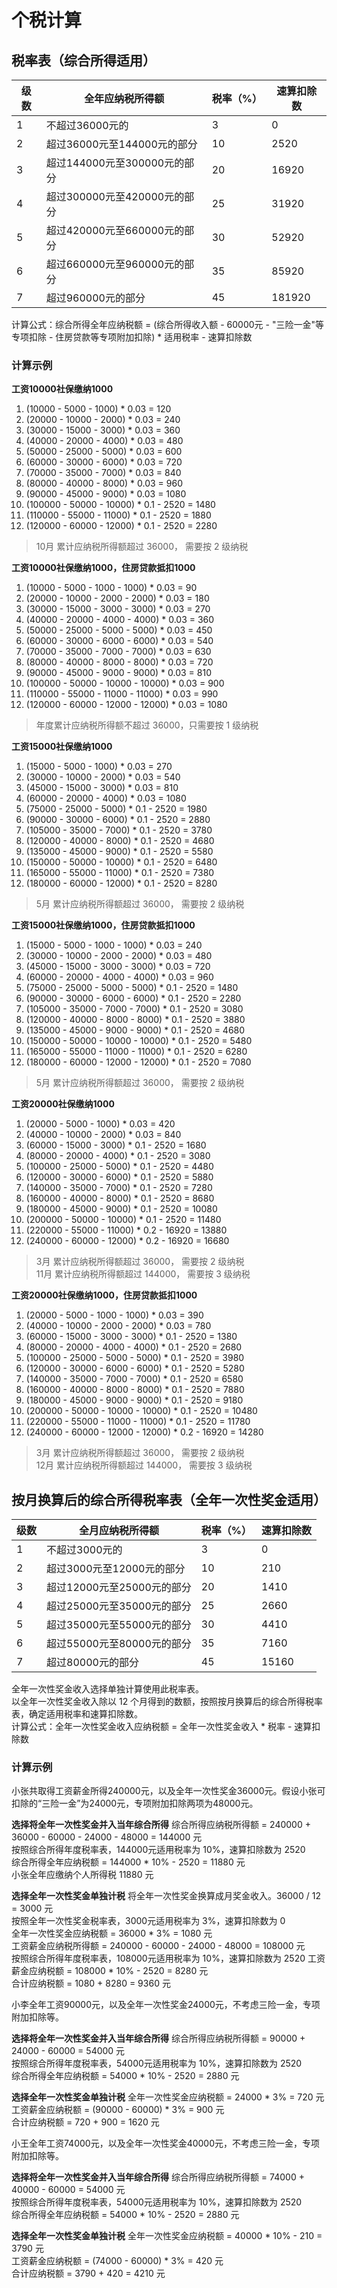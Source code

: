 # 个税计算

## 税率表（综合所得适用）
| 级数 | 全年应纳税所得额 | 税率（%） | 速算扣除数 |
| --- | --- | --- | --- |
| 1 | 不超过36000元的 | 3 | 0 |
| 2 | 超过36000元至144000元的部分 | 10 | 2520 |
| 3 | 超过144000元至300000元的部分 | 20 | 16920 |
| 4 | 超过300000元至420000元的部分 | 25 | 31920 |
| 5 | 超过420000元至660000元的部分 | 30 | 52920 |
| 6 | 超过660000元至960000元的部分 | 35 | 85920 |
| 7 | 超过960000元的部分 | 45 | 181920 |

计算公式：综合所得全年应纳税额 = (综合所得收入额 - 60000元 - "三险一金"等专项扣除 - 住房贷款等专项附加扣除) * 适用税率 - 速算扣除数


### 计算示例

**工资10000社保缴纳1000**
1. (10000 - 5000 - 1000) *  0.03 = 120  
2. (20000 - 10000 - 2000) * 0.03 = 240  
3. (30000 - 15000 - 3000) * 0.03 = 360  
4. (40000 - 20000 - 4000) * 0.03 = 480  
5. (50000 - 25000 - 5000) * 0.03 = 600  
6. (60000 - 30000 - 6000) * 0.03 = 720  
7. (70000 - 35000 - 7000) * 0.03 = 840  
8. (80000 - 40000 - 8000) * 0.03 = 960  
9. (90000 - 45000 - 9000) * 0.03 = 1080  
10. (100000 - 50000 - 10000) * 0.1 - 2520 = 1480  
11. (110000 - 55000 - 11000) * 0.1 - 2520 = 1880  
12. (120000 - 60000 - 12000) * 0.1 - 2520 = 2280  
> 10月 累计应纳税所得额超过 36000， 需要按 2 级纳税


**工资10000社保缴纳1000，住房贷款抵扣1000**
1. (10000 - 5000 - 1000 - 1000) *  0.03 = 90  
2. (20000 - 10000 - 2000 - 2000) * 0.03 = 180  
3. (30000 - 15000 - 3000 - 3000) * 0.03 = 270  
4. (40000 - 20000 - 4000 - 4000) * 0.03 = 360  
5. (50000 - 25000 - 5000 - 5000) * 0.03 = 450  
6. (60000 - 30000 - 6000 - 6000) * 0.03 = 540  
7. (70000 - 35000 - 7000 - 7000) * 0.03 = 630  
8. (80000 - 40000 - 8000 - 8000) * 0.03 = 720  
9. (90000 - 45000 - 9000 - 9000) * 0.03 = 810  
10. (100000 - 50000 - 10000 - 10000) * 0.03 = 900  
11. (110000 - 55000 - 11000 - 11000) * 0.03 = 990  
12. (120000 - 60000 - 12000 - 12000) * 0.03 = 1080  
> 年度累计应纳税所得额不超过 36000，只需要按 1 级纳税


**工资15000社保缴纳1000**
1. (15000 - 5000 - 1000) *  0.03 = 270  
2. (30000 - 10000 - 2000) * 0.03 = 540  
3. (45000 - 15000 - 3000) * 0.03 = 810  
4. (60000 - 20000 - 4000) * 0.03 = 1080  
5. (75000 - 25000 - 5000) * 0.1 - 2520 = 1980  
6. (90000 - 30000 - 6000) * 0.1 - 2520 = 2880  
7. (105000 - 35000 - 7000) * 0.1 - 2520 = 3780  
8. (120000 - 40000 - 8000) * 0.1 - 2520 = 4680  
9. (135000 - 45000 - 9000) * 0.1 - 2520 = 5580  
10. (150000 - 50000 - 10000) * 0.1 - 2520 = 6480  
11. (165000 - 55000 - 11000) * 0.1 - 2520 = 7380  
12. (180000 - 60000 - 12000) * 0.1 - 2520 = 8280  
> 5月 累计应纳税所得额超过 36000， 需要按 2 级纳税


**工资15000社保缴纳1000，住房贷款抵扣1000**
1. (15000 - 5000 - 1000 - 1000) *  0.03 = 240  
2. (30000 - 10000 - 2000 - 2000) * 0.03 = 480  
3. (45000 - 15000 - 3000 - 3000) * 0.03 = 720  
4. (60000 - 20000 - 4000 - 4000) * 0.03 = 960  
5. (75000 - 25000 - 5000 - 5000) * 0.1 - 2520 = 1480  
6. (90000 - 30000 - 6000 - 6000) * 0.1 - 2520 = 2280  
7. (105000 - 35000 - 7000 - 7000) * 0.1 - 2520 = 3080  
8. (120000 - 40000 - 8000 - 8000) * 0.1 - 2520 = 3880  
9. (135000 - 45000 - 9000 - 9000) * 0.1 - 2520 = 4680  
10. (150000 - 50000 - 10000 - 10000) * 0.1 - 2520 = 5480  
11. (165000 - 55000 - 11000 - 11000) * 0.1 - 2520 = 6280  
12. (180000 - 60000 - 12000 - 12000) * 0.1 - 2520 = 7080  
> 5月 累计应纳税所得额超过 36000， 需要按 2 级纳税


**工资20000社保缴纳1000**
1. (20000 - 5000 - 1000) *  0.03 = 420  
2. (40000 - 10000 - 2000) * 0.03 = 840  
3. (60000 - 15000 - 3000) * 0.1 - 2520 = 1680  
4. (80000 - 20000 - 4000) * 0.1 - 2520 = 3080  
5. (100000 - 25000 - 5000) * 0.1 - 2520 = 4480  
6. (120000 - 30000 - 6000) * 0.1 - 2520 = 5880  
7. (140000 - 35000 - 7000) * 0.1 - 2520 = 7280  
8. (160000 - 40000 - 8000) * 0.1 - 2520 = 8680  
9. (180000 - 45000 - 9000) * 0.1 - 2520 = 10080  
10. (200000 - 50000 - 10000) * 0.1 - 2520 = 11480  
11. (220000 - 55000 - 11000) * 0.2 - 16920 = 13880  
12. (240000 - 60000 - 12000) * 0.2 - 16920 = 16680  
> 3月 累计应纳税所得额超过 36000， 需要按 2 级纳税  
> 11月 累计应纳税所得额超过 144000， 需要按 3 级纳税


**工资20000社保缴纳1000，住房贷款抵扣1000**
1. (20000 - 5000 - 1000 - 1000) *  0.03 = 390  
2. (40000 - 10000 - 2000 - 2000) * 0.03 = 780  
3. (60000 - 15000 - 3000 - 3000) * 0.1 - 2520 = 1380  
4. (80000 - 20000 - 4000 - 4000) * 0.1 - 2520 = 2680  
5. (100000 - 25000 - 5000 - 5000) * 0.1 - 2520 = 3980  
6. (120000 - 30000 - 6000 - 6000) * 0.1 - 2520 = 5280  
7. (140000 - 35000 - 7000 - 7000) * 0.1 - 2520 = 6580  
8. (160000 - 40000 - 8000 - 8000) * 0.1 - 2520 = 7880  
9. (180000 - 45000 - 9000 - 9000) * 0.1 - 2520 = 9180  
10. (200000 - 50000 - 10000 - 10000) * 0.1 - 2520 = 10480  
11. (220000 - 55000 - 11000 - 11000) * 0.1 - 2520 = 11780  
12. (240000 - 60000 - 12000 - 12000) * 0.2 - 16920 = 14280  
> 3月 累计应纳税所得额超过 36000， 需要按 2 级纳税  
> 12月 累计应纳税所得额超过 144000， 需要按 3 级纳税


## 按月换算后的综合所得税率表（全年一次性奖金适用）
| 级数 | 全月应纳税所得额 | 税率（%） | 速算扣除数 |
| --- | --- | --- | --- |
| 1 | 不超过3000元的 | 3 | 0 |
| 2 | 超过3000元至12000元的部分 | 10 | 210 |
| 3 | 超过12000元至25000元的部分 | 20 | 1410 |
| 4 | 超过25000元至35000元的部分 | 25 | 2660 |
| 5 | 超过35000元至55000元的部分 | 30 | 4410 |
| 6 | 超过55000元至80000元的部分 | 35 | 7160 |
| 7 | 超过80000元的部分 | 45 | 15160 |

全年一次性奖金收入选择单独计算使用此税率表。   
以全年一次性奖金收入除以 12 个月得到的数额，按照按月换算后的综合所得税率表，确定适用税率和速算扣除数。  
计算公式：全年一次性奖金收入应纳税额 = 全年一次性奖金收入 * 税率 - 速算扣除数

### 计算示例
小张共取得工资薪金所得240000元，以及全年一次性奖金36000元。假设小张可扣除的“三险一金”为24000元，专项附加扣除两项为48000元。

**选择将全年一次性奖金并入当年综合所得**
综合所得应纳税所得额 = 240000 + 36000 - 60000 - 24000 - 48000 = 144000 元  
按照综合所得年度税率表，144000元适用税率为 10%，速算扣除数为 2520  
综合所得全年应纳税额 = 144000 * 10% - 2520 = 11880 元  
小张全年应缴纳个人所得税 11880 元

**选择全年一次性奖金单独计税**
将全年一次性奖金换算成月奖金收入。36000 / 12 = 3000 元  
按照全年一次性奖金税率表，3000元适用税率为 3%，速算扣除数为 0  
全年一次性奖金应纳税额 = 36000 * 3% = 1080 元  
工资薪金应纳税所得额 = 240000 - 60000 - 24000 - 48000 = 108000 元  
按照综合所得年度税率表，108000元适用税率为 10%，速算扣除数为 2520
工资薪金应纳税额 = 108000 * 10% - 2520 = 8280 元  
合计应纳税额 = 1080 + 8280 = 9360 元  


小李全年工资90000元，以及全年一次性奖金24000元，不考虑三险一金，专项附加扣除等。

**选择将全年一次性奖金并入当年综合所得**
综合所得应纳税所得额 = 90000 + 24000 - 60000 = 54000 元   
按照综合所得年度税率表，54000元适用税率为 10%，速算扣除数为 2520  
综合所得全年应纳税额 = 54000 * 10% - 2520 = 2880 元  

**选择全年一次性奖金单独计税**
全年一次性奖金应纳税额 = 24000 * 3% = 720 元  
工资薪金应纳税额 = (90000 - 60000) * 3% = 900 元  
合计应纳税额 = 720 + 900 = 1620 元  

小王全年工资74000元，以及全年一次性奖金40000元，不考虑三险一金，专项附加扣除等。

**选择将全年一次性奖金并入当年综合所得**
综合所得应纳税所得额 = 74000 + 40000 - 60000 = 54000 元   
按照综合所得年度税率表，54000元适用税率为 10%，速算扣除数为 2520  
综合所得全年应纳税额 = 54000 * 10% - 2520 = 2880 元  

**选择全年一次性奖金单独计税**
全年一次性奖金应纳税额 = 40000 * 10% - 210 = 3790 元  
工资薪金应纳税额 = (74000 - 60000) * 3% = 420 元  
合计应纳税额 = 3790 + 420 = 4210 元   
